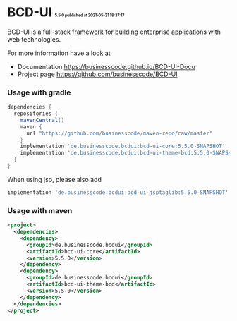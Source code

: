 # BCD-UI <span style="font-size: 30%">5.5.0 published at 2021-05-31 18:37:17</span>

BCD-UI is a full-stack framework for building enterprise applications with web technologies.
<p/>
For more information have a look at 

- Documentation https://businesscode.github.io/BCD-UI-Docu
- Project page https://github.com/businesscode/BCD-UI

### Usage with gradle 

```groovy
dependencies {
  repositories {
    mavenCentral()
    maven {
      url "https://github.com/businesscode/maven-repo/raw/master"
    }
    implementation 'de.businesscode.bcdui:bcd-ui-core:5.5.0-SNAPSHOT'
    implementation 'de.businesscode.bcdui:bcd-ui-theme-bcd:5.5.0-SNAPSHOT'
  }
}
```

When using jsp, please also add
```gradle
implementation 'de.businesscode.bcdui:bcd-ui-jsptaglib:5.5.0-SNAPSHOT'
```

### Usage with maven
````xml
<project>
  <dependencies>
    <dependency>
      <groupId>de.businesscode.bcdui</groupId>
      <artifactId>bcd-ui-core</artifactId>
      <version>5.5.0</version>
    </dependency>
    <dependency>
      <groupId>de.businesscode.bcdui</groupId>
      <artifactId>bcd-ui-theme-bcd</artifactId>
      <version>5.5.0</version>
    </dependency>
  </dependencies>
</project>
````
